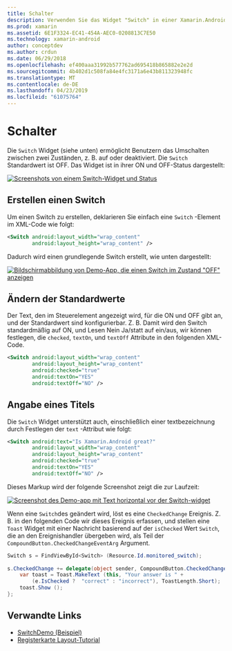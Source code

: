 ```yaml
---
title: Schalter
description: Verwenden Sie das Widget "Switch" in einer Xamarin.Android-Anwendung
ms.prod: xamarin
ms.assetid: 6E1F3324-EC41-454A-AEC0-0208813C7E50
ms.technology: xamarin-android
author: conceptdev
ms.author: crdun
ms.date: 06/29/2018
ms.openlocfilehash: ef400aaa31992b577762ad695418b865882e2e2d
ms.sourcegitcommit: 4b402d1c508fa84e4fc3171a6e43b811323948fc
ms.translationtype: MT
ms.contentlocale: de-DE
ms.lasthandoff: 04/23/2019
ms.locfileid: "61075764"
---
```

# <a name="switch"></a>Schalter

Die `Switch` Widget (siehe unten) ermöglicht Benutzern das Umschalten zwischen zwei Zuständen, z. B. auf oder deaktiviert. Die `Switch` Standardwert ist OFF. Das Widget ist in ihrer ON und OFF-Status dargestellt:

[![Screenshots von einem Switch-Widget und Status](switch-images/16-switch-onoff.png)](switch-images/16-switch-onoff.png#lightbox)


## <a name="creating-a-switch"></a>Erstellen einen Switch

Um einen Switch zu erstellen, deklarieren Sie einfach eine `Switch` -Element im XML-Code wie folgt:

```xml
<Switch android:layout_width="wrap_content"
        android:layout_height="wrap_content" />
```

Dadurch wird einen grundlegende Switch erstellt, wie unten dargestellt:

[![Bildschirmabbildung von Demo-App, die einen Switch im Zustand "OFF" anzeigen](switch-images/07-switch.png)](switch-images/07-switch.png#lightbox)


## <a name="changing-default-values"></a>Ändern der Standardwerte

Der Text, den im Steuerelement angezeigt wird, für die ON und OFF gibt an, und der Standardwert sind konfigurierbar. Z. B. Damit wird den Switch standardmäßig auf ON, und Lesen Nein Ja/statt auf ein/aus, wir können festlegen, die `checked`, `textOn`, und `textOff` Attribute in den folgenden XML-Code.

```xml
<Switch android:layout_width="wrap_content"
        android:layout_height="wrap_content"
        android:checked="true"
        android:textOn="YES"
        android:textOff="NO" />
```



## <a name="providing-a-title"></a>Angabe eines Titels

Die `Switch` Widget unterstützt auch, einschließlich einer textbezeichnung durch Festlegen der `text` -Attribut wie folgt:

```xml
<Switch android:text="Is Xamarin.Android great?"
        android:layout_width="wrap_content"
        android:layout_height="wrap_content"
        android:checked="true"
        android:textOn="YES"
        android:textOff="NO" />
```

Dieses Markup wird der folgende Screenshot zeigt die zur Laufzeit:

[![Screenshot des Demo-app mit Text horizontal vor der Switch-widget](switch-images/08-switch.png)](switch-images/08-switch.png#lightbox)

Wenn eine `Switch`des geändert wird, löst es eine `CheckedChange` Ereignis.
Z. B. in den folgenden Code wir dieses Ereignis erfassen, und stellen eine `Toast` Widget mit einer Nachricht basierend auf der `isChecked` Wert `Switch`, die an den Ereignishandler übergeben wird, als Teil der `CompoundButton.CheckedChangeEventArg` Argument.

```csharp
Switch s = FindViewById<Switch> (Resource.Id.monitored_switch);
           
s.CheckedChange += delegate(object sender, CompoundButton.CheckedChangeEventArgs e) {
    var toast = Toast.MakeText (this, "Your answer is " +
        (e.IsChecked ?  "correct" : "incorrect"), ToastLength.Short);
    toast.Show ();
};
```


## <a name="related-links"></a>Verwandte Links

- [SwitchDemo (Beispiel)](https://developer.xamarin.com/samples/monodroid/SwitchDemo/)
- [Registerkarte Layout-Tutorial](~/android/user-interface/layouts/tab-layout/index.md)

